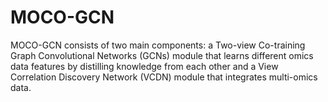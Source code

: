 # MOCO-GCN
MOCO-GCN consists of two main components: a Two-view Co-training Graph Convolutional Networks (GCNs) module that learns different omics data features by distilling knowledge from each other and a View Correlation Discovery Network (VCDN) module that integrates multi-omics data.
